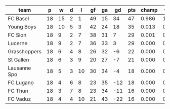 |     team     | p  | w  | d | l  | gf | ga | gd  | pts | champ | top2  | top3  | top4  |  5-7  | bot4  | bot3  | bot2  |
|--------------|----|----|---|----|----|----|-----|-----|-------|-------|-------|-------|-------|-------|-------|-------|
| FC Basel     | 18 | 15 | 2 |  1 | 49 | 15 |  34 |  47 | 0.986 | 1.000 | 1.000 | 1.000 | 0.000 | 0.000 | 0.000 | 0.000|
| Young Boys   | 18 | 10 | 5 |  3 | 42 | 24 |  18 |  35 | 0.013 | 0.765 | 0.943 | 0.993 | 0.007 | 0.000 | 0.000 | 0.000|
| FC Sion      | 18 |  9 | 2 |  7 | 38 | 31 |   7 |  29 | 0.001 | 0.142 | 0.587 | 0.894 | 0.104 | 0.009 | 0.002 | 0.001|
| Lucerne      | 18 |  9 | 2 |  7 | 36 | 33 |   3 |  29 | 0.000 | 0.088 | 0.414 | 0.819 | 0.175 | 0.020 | 0.006 | 0.002|
| Grasshoppers | 18 |  6 | 4 |  8 | 26 | 32 |  -6 |  22 | 0.000 | 0.002 | 0.024 | 0.107 | 0.664 | 0.411 | 0.229 | 0.098|
| St Gallen    | 18 |  6 | 3 |  9 | 20 | 27 |  -7 |  21 | 0.000 | 0.002 | 0.017 | 0.090 | 0.645 | 0.456 | 0.265 | 0.123|
| Lausanne Spo | 18 |  5 | 3 | 10 | 30 | 34 |  -4 |  18 | 0.000 | 0.001 | 0.011 | 0.062 | 0.591 | 0.558 | 0.347 | 0.181|
| FC Lugano    | 18 |  4 | 6 |  8 | 23 | 35 | -12 |  18 | 0.000 | 0.000 | 0.003 | 0.022 | 0.394 | 0.764 | 0.584 | 0.357|
| FC Thun      | 18 |  3 | 7 |  8 | 23 | 34 | -11 |  16 | 0.000 | 0.000 | 0.002 | 0.012 | 0.309 | 0.828 | 0.679 | 0.472|
| FC Vaduz     | 18 |  4 | 4 | 10 | 21 | 43 | -22 |  16 | 0.000 | 0.000 | 0.000 | 0.002 | 0.111 | 0.954 | 0.888 | 0.766|
